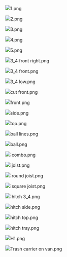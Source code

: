
![](./comic/1.png)1.png

![](./comic/2.png)2.png

![](./comic/3.png)3.png

![](./comic/4.png)4.png

![](./comic/5.png)5.png

![](https://github.com/TutorialDoctor/3D-Modeling-Work/blob/master/Samples/fence%20house/3_4%20front%20right.png)3_4 front right.png

![](https://github.com/TutorialDoctor/3D-Modeling-Work/blob/master/Samples/fence%20house/3_4%20front.png)3_4 front.png

![](https://github.com/TutorialDoctor/3D-Modeling-Work/blob/master/Samples/fence%20house/3_4%20low.png?raw=true)3_4 low.png

![](https://github.com/TutorialDoctor/3D-Modeling-Work/blob/master/Samples/fence%20house/cut%20front.png)cut front.png

![](https://github.com/TutorialDoctor/3D-Modeling-Work/blob/master/Samples/fence%20house/front.png)front.png

![](https://github.com/TutorialDoctor/3D-Modeling-Work/blob/master/Samples/fence%20house/side.png)side.png

![](https://github.com/TutorialDoctor/3D-Modeling-Work/blob/master/Samples/fence%20house/top.png)top.png

![](https://github.com/TutorialDoctor/3D-Modeling-Work/blob/master/Samples/quirky/ball%20lines.png)ball lines.png

![](./quirky/ball.png)ball.png

![](./quirky/combo.png)
combo.png

![](./quirky/joist.png)
joist.png

![](https://github.com/TutorialDoctor/3D-Modeling-Work/blob/master/Samples/quirky/round%20joist.png)
round joist.png

![](https://github.com/TutorialDoctor/3D-Modeling-Work/blob/master/Samples/quirky/square%20joist.png)
square joist.png

![](https://github.com/TutorialDoctor/3D-Modeling-Work/blob/master/Samples/Trash%20Hitch%20Tray/hitch%203_4.png)
hitch 3_4.png

![](https://github.com/TutorialDoctor/3D-Modeling-Work/blob/master/Samples/Trash%20Hitch%20Tray/hitch%20side.png)hitch side.png

![](https://github.com/TutorialDoctor/3D-Modeling-Work/blob/master/Samples/Trash%20Hitch%20Tray/hitch%20top.png)hitch top.png

![](https://github.com/TutorialDoctor/3D-Modeling-Work/blob/master/Samples/Trash%20Hitch%20Tray/hitch%20tray.png)hitch tray.png

![](./H1.png)H1.png

![](https://github.com/TutorialDoctor/3D-Modeling-Work/blob/master/Samples/Car%20Trash%20Bag%20Holder.png)Trash carrier on van.png
